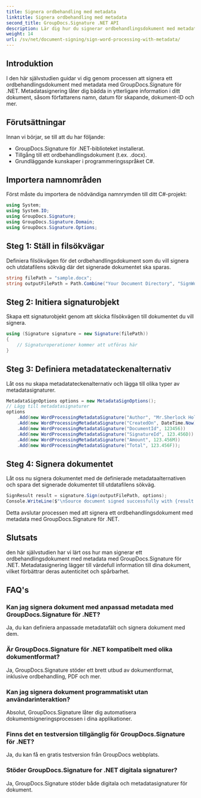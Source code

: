 ```yaml
---
title: Signera ordbehandling med metadata
linktitle: Signera ordbehandling med metadata
second_title: GroupDocs.Signature .NET API
description: Lär dig hur du signerar ordbehandlingsdokument med metadata med GroupDocs.Signature för .NET. Förbättra dokumentets äkthet och spårbarhet.
weight: 14
url: /sv/net/document-signing/sign-word-processing-with-metadata/
---
```

## Introduktion
I den här självstudien guidar vi dig genom processen att signera ett ordbehandlingsdokument med metadata med GroupDocs.Signature för .NET. Metadatasignering låter dig bädda in ytterligare information i ditt dokument, såsom författarens namn, datum för skapande, dokument-ID och mer.
## Förutsättningar
Innan vi börjar, se till att du har följande:
- GroupDocs.Signature för .NET-biblioteket installerat.
- Tillgång till ett ordbehandlingsdokument (t.ex. .docx).
- Grundläggande kunskaper i programmeringsspråket C#.

## Importera namnområden
Först måste du importera de nödvändiga namnrymden till ditt C#-projekt:
```csharp
using System;
using System.IO;
using GroupDocs.Signature;
using GroupDocs.Signature.Domain;
using GroupDocs.Signature.Options;
```
## Steg 1: Ställ in filsökvägar
Definiera filsökvägen för det ordbehandlingsdokument som du vill signera och utdatafilens sökväg där det signerade dokumentet ska sparas.
```csharp
string filePath = "sample.docx";
string outputFilePath = Path.Combine("Your Document Directory", "SignWordProcessingWithMetadata", "SignedWithMetadata.docx");
```
## Steg 2: Initiera signaturobjekt
Skapa ett signaturobjekt genom att skicka filsökvägen till dokumentet du vill signera.
```csharp
using (Signature signature = new Signature(filePath))
{
    // Signaturoperationer kommer att utföras här
}
```
## Steg 3: Definiera metadatateckenalternativ
Låt oss nu skapa metadatateckenalternativ och lägga till olika typer av metadatasignaturer.
```csharp
MetadataSignOptions options = new MetadataSignOptions();
// Lägg till metadatasignaturer
options
    .Add(new WordProcessingMetadataSignature("Author", "Mr.Sherlock Holmes")) // Strängvärde
    .Add(new WordProcessingMetadataSignature("CreatedOn", DateTime.Now))      // DateTime värden
    .Add(new WordProcessingMetadataSignature("DocumentId", 123456))           // Heltalsvärde
    .Add(new WordProcessingMetadataSignature("SignatureId", 123.456D))        // Dubbelt värde
    .Add(new WordProcessingMetadataSignature("Amount", 123.456M))             // Decimalvärde
    .Add(new WordProcessingMetadataSignature("Total", 123.456F));             // Flytande värde
```
## Steg 4: Signera dokumentet
Låt oss nu signera dokumentet med de definierade metadataalternativen och spara det signerade dokumentet till utdatafilens sökväg.
```csharp
SignResult result = signature.Sign(outputFilePath, options);
Console.WriteLine($"\nSource document signed successfully with {result.Succeeded.Count} signature(s).\nFile saved at {outputFilePath}.");
```
Detta avslutar processen med att signera ett ordbehandlingsdokument med metadata med GroupDocs.Signature för .NET.

## Slutsats
den här självstudien har vi lärt oss hur man signerar ett ordbehandlingsdokument med metadata med GroupDocs.Signature för .NET. Metadatasignering lägger till värdefull information till dina dokument, vilket förbättrar deras autenticitet och spårbarhet.
## FAQ's
### Kan jag signera dokument med anpassad metadata med GroupDocs.Signature för .NET?
Ja, du kan definiera anpassade metadatafält och signera dokument med dem.
### Är GroupDocs.Signature för .NET kompatibelt med olika dokumentformat?
Ja, GroupDocs.Signature stöder ett brett utbud av dokumentformat, inklusive ordbehandling, PDF och mer.
### Kan jag signera dokument programmatiskt utan användarinteraktion?
Absolut, GroupDocs.Signature låter dig automatisera dokumentsigneringsprocessen i dina applikationer.
### Finns det en testversion tillgänglig för GroupDocs.Signature för .NET?
Ja, du kan få en gratis testversion från GroupDocs webbplats.
### Stöder GroupDocs.Signature for .NET digitala signaturer?
Ja, GroupDocs.Signature stöder både digitala och metadatasignaturer för dokument.